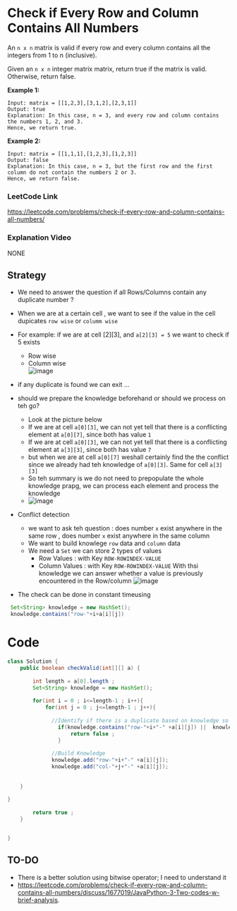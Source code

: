 # Check if Every Row and Column Contains All Numbers 

An `n x n` matrix is valid if every row and every column contains all the integers from 1 to n (inclusive).

Given an `n x n` integer matrix matrix, return true if the matrix is valid. Otherwise, return false.

**Example 1:**
````
Input: matrix = [[1,2,3],[3,1,2],[2,3,1]]
Output: true
Explanation: In this case, n = 3, and every row and column contains the numbers 1, 2, and 3.
Hence, we return true.
````
**Example 2:**
````
Input: matrix = [[1,1,1],[1,2,3],[1,2,3]]
Output: false
Explanation: In this case, n = 3, but the first row and the first column do not contain the numbers 2 or 3.
Hence, we return false.
````


### LeetCode Link 
https://leetcode.com/problems/check-if-every-row-and-column-contains-all-numbers/ 

### Explanation Video 
NONE 

## Strategy

- We need to answer the question if all Rows/Columns contain any duplicate number ?

- When we are at a certain cell , we want to see if the value in the cell dupicates `row wise` or `columm wise`
- For example: if we are at cell [2][3], and `a[2][3] = 5` we want to check if 5 exists 
   - Row wise 
   - Column wise     
![image](https://user-images.githubusercontent.com/8110582/167286473-2682ffd6-7079-4db8-ad89-925051984af3.png)

- if any duplicate is found we can exit ...
- should we prepare the knowledge beforehand or should we process on teh go? 
   -  Look at the picture below 
   -  If we are at cell `a[0][3]`, we can not yet tell that there is a conflicting element at `a[0][7]`, since both has value `1`
   -   If we are at cell `a[0][3]`, we can not yet tell that there is a conflicting element at `a[3][3]`, since both has value `7`
   -   but when we are at cell `a[0][7]` weshall certainly find the the conflict since we already had teh knowledge of `a[0][3]`. Same for cell `a[3][3]`
   -   So teh summary is we do not need to prepopulate the whole knowledge prapg, we can process each element and process the knowledge
   -   ![image](https://user-images.githubusercontent.com/8110582/167287698-57f59ced-132d-419e-95a7-09ac280fe248.png)

- Conflict detection 
  - we want to ask teh question : does number `x` exist anywhere in the same row , does number `x` exist anywhere in the same column   
  - We want to build knowlege `row` data and `column` data 
  - We need a `Set` we can store 2 types of values 
    -  Row Values :  with Key `ROW-ROWINDEX-VALUE` 
    -  Column Values :  with Key `ROW-ROWINDEX-VALUE`
 With thsi knowledge we can answer whether a value is previously encountered in the Row/column 
 ![image](https://user-images.githubusercontent.com/8110582/167288152-b9d68c7d-154e-4fad-9a7f-98e1a87dda98.png)

 - The check can be done in constant timeusing 
 ````java
  Set<String> knowledge = new HashSet();
  knowledge.contains("row-"+i+a[i][j])
 ````
# Code
````java
class Solution {
    public boolean checkValid(int[][] a) {
        
        int length = a[0].length ;
        Set<String> knowledge = new HashSet();
        
        for(int i = 0 ; i<=length-1 ; i++){
            for(int j = 0 ; j<=length-1 ; j++){
            
              //Identify if there is a duplicate based on knowledge so far 
                if(knowledge.contains("row-"+i+"-" +a[i][j]) ||  knowledge.contains("col-"+j+"-" +a[i][j])){
                    return false ;
                }
                
              //Build Knowledge 
              knowledge.add("row-"+i+"-" +a[i][j]);  
              knowledge.add("col-"+j+"-" +a[i][j]);  
                
    
    }
        
}
      
        return true ;
    }


}
````

## TO-DO
- There is a better solution using bitwise operator; I need to understand it 
- https://leetcode.com/problems/check-if-every-row-and-column-contains-all-numbers/discuss/1677019/JavaPython-3-Two-codes-w-brief-analysis.
 
